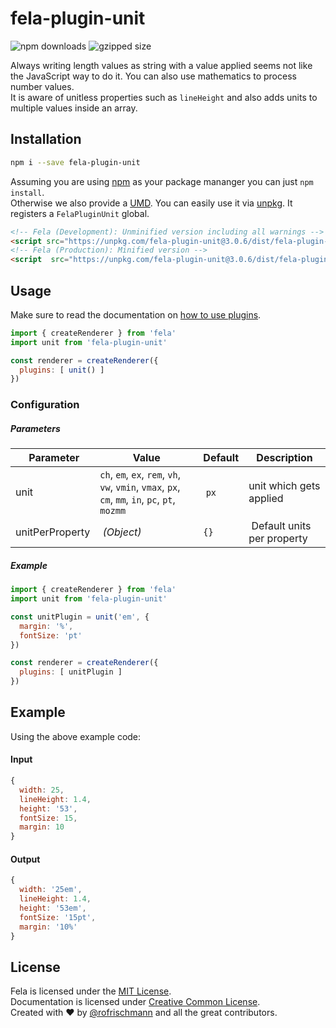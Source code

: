 # fela-plugin-unit


<img alt="npm downloads" src="https://img.shields.io/npm/dm/fela-plugin-unit.svg">
<img alt="gzipped size" src="https://img.shields.io/badge/gzipped-1.34kb-brightgreen.svg">

Always writing length values as string with a value applied seems not like the JavaScript way to do it. You can also use mathematics to process number values. <br>
It is aware of unitless properties such as `lineHeight` and also adds units to multiple values inside an array.

## Installation
```sh
npm i --save fela-plugin-unit
```
Assuming you are using [npm](https://www.npmjs.com) as your package mananger you can just `npm install`.<br>
Otherwise we also provide a [UMD](https://github.com/umdjs/umd). You can easily use it via [unpkg](https://unpkg.com/). It registers a `FelaPluginUnit` global.
```HTML
<!-- Fela (Development): Unminified version including all warnings -->
<script src="https://unpkg.com/fela-plugin-unit@3.0.6/dist/fela-plugin-unit.js"></script>
<!-- Fela (Production): Minified version -->
<script  src="https://unpkg.com/fela-plugin-unit@3.0.6/dist/fela-plugin-unit.min.js"></script>
```


## Usage
Make sure to read the documentation on [how to use plugins](http://fela.js.org/docs/advanced/Plugins.html).

```javascript
import { createRenderer } from 'fela'
import unit from 'fela-plugin-unit'

const renderer = createRenderer({
  plugins: [ unit() ]
})
```

### Configuration
##### Parameters
| Parameter | Value | Default | Description |
| --- | --- | --- | --- |
| unit | `ch`, `em`, `ex`, `rem`, `vh`, `vw`, `vmin`, `vmax`, `px`, `cm`, `mm`, `in`, `pc`, `pt`, `mozmm` | `px` | unit which gets applied |
| unitPerProperty | *(Object)* | `{}` | Default units per property |

##### Example
```javascript
import { createRenderer } from 'fela'
import unit from 'fela-plugin-unit'

const unitPlugin = unit('em', {
  margin: '%',
  fontSize: 'pt'
})

const renderer = createRenderer({
  plugins: [ unitPlugin ]
})
```


## Example
Using the above example code:

#### Input
```javascript
{
  width: 25,
  lineHeight: 1.4,
  height: '53',
  fontSize: 15,
  margin: 10
}
```
#### Output
```javascript
{
  width: '25em',
  lineHeight: 1.4,
  height: '53em',
  fontSize: '15pt',
  margin: '10%'
}
```

## License
Fela is licensed under the [MIT License](http://opensource.org/licenses/MIT).<br>
Documentation is licensed under [Creative Common License](http://creativecommons.org/licenses/by/4.0/).<br>
Created with ♥ by [@rofrischmann](http://rofrischmann.de) and all the great contributors.
